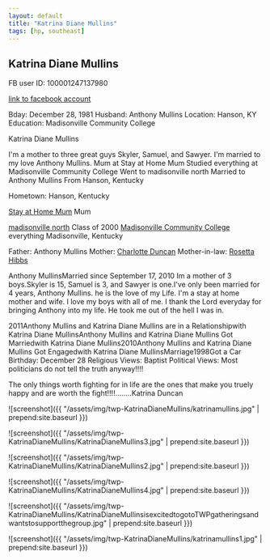 ```yaml
---
layout: default
title: "Katrina Diane Mullins"
tags: [hp, southeast]
---
```



## Katrina Diane Mullins
FB user ID: 100001247137980[link to facebook account](https://www.facebook.com/100001247137980)Bday: December 28, 1981Husband: Anthony MullinsLocation: Hanson, KYEducation: Madisonville Community College


 Katrina Diane Mullins


 I'm a mother to three great guys Skyler, Samuel, and Sawyer. I'm married to my love Anthony Mullins. Mum at Stay at Home Mum Studied everything at Madisonville Community College Went to madisonville north Married to Anthony Mullins From Hanson, Kentucky

Hometown: Hanson, Kentucky

[Stay at Home Mum](https://www.facebook.com/StayHomeMum/) Mum

[madisonville north](https://www.facebook.com/pages/madisonville-north/106426772728398) Class of 2000
[Madisonville Community College](https://www.facebook.com/pages/Madisonville-Community-College/113369402009969) everything  Madisonville, Kentucky

Father: Anthony Mullins
Mother: [Charlotte Duncan](https://facebook.com/100007153905554)
Mother-in-law: [Rosetta Hibbs](https://facebook.com/100002072119167)

Anthony MullinsMarried since September 17, 2010
 Im a mother of 3 boys.Skyler is 15, Samuel is 3, and Sawyer is one.I've only been married for 4 years, Anthony Mullins.  he is the love of my Life. I'm a stay at home mother and wife. I love my boys with all of me. I thank the Lord everyday for bringing Anthony into my life. He took me out of the hell I was in.

2011Anthony Mullins and Katrina Diane Mullins are in a Relationshipwith Katrina Diane MullinsAnthony Mullins and Katrina Diane Mullins Got Marriedwith Katrina Diane Mullins2010Anthony Mullins and Katrina Diane Mullins Got Engagedwith Katrina Diane MullinsMarriage1998Got a Car
Birthday: December 28
Religious Views: Baptist
Political Views: Most politicians do not tell the truth anyway!!!!

The only things worth fighting for in life are the ones that make you truely happy and are worth the fight!!!!........Katrina Duncan



![screenshot]({{ "/assets/img/twp-KatrinaDianeMullins/katrinamullins.jpg" | prepend:site.baseurl }})


![screenshot]({{ "/assets/img/twp-KatrinaDianeMullins/KatrinaDianeMullins3.jpg" | prepend:site.baseurl }})


![screenshot]({{ "/assets/img/twp-KatrinaDianeMullins/KatrinaDianeMullins2.jpg" | prepend:site.baseurl }})


![screenshot]({{ "/assets/img/twp-KatrinaDianeMullins/KatrinaDianeMullins4.jpg" | prepend:site.baseurl }})


![screenshot]({{ "/assets/img/twp-KatrinaDianeMullins/KatrinaDianeMullinsisexcitedtogotoTWPgatheringsandwantstosupportthegroup.jpg" | prepend:site.baseurl }})


![screenshot]({{ "/assets/img/twp-KatrinaDianeMullins/katrinamullins1.jpg" | prepend:site.baseurl }})